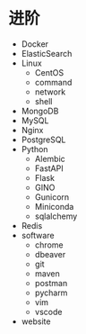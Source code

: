 # 进阶

- Docker
- ElasticSearch
- Linux
  - CentOS
  - command
  - network
  - shell
- MongoDB
- MySQL
- Nginx
- PostgreSQL
- Python
  - Alembic
  - FastAPI
  - Flask
  - GINO
  - Gunicorn
  - Miniconda
  - sqlalchemy
- Redis
- software
  - chrome
  - dbeaver
  - git
  - maven
  - postman
  - pycharm
  - vim
  - vscode
- website
